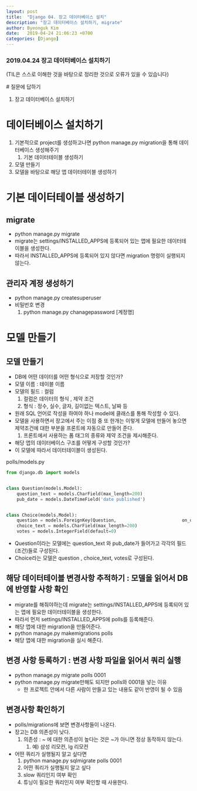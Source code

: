 ```yaml
---
layout: post
title:  "Django 04. 장고 데이터베이스 설치"
description: "장고 데이터베이스 설치하기, migrate"
author: Byeonguk Kim
date:   2019-04-24 21:06:23 +0700
categories: [Django]
---
```


### 2019.04.24 장고 데이터베이스 설치하기

(TIL은 스스로 이해한 것을 바탕으로 정리한 것으로 오류가 있을 수 있습니다)

\# 질문에 답하기

1. 장고 데이터베이스 설치하기

# 데이터베이스 설치하기
1. 기본적으로 project를 생성하고나면 python manage.py migration을 통해 데이터베이스 생성해주기
	1. 기본 데이터테이블 생성하기
1. 모델 만들기
2. 모델을 바탕으로 해당 앱 데이터테이블 생성하기

# 기본 데이터테이블 생성하기

## migrate
* python manage.py migrate
* migrate는 settings/INSTALLED_APPS에 등록되어 있는 앱에 필요한 데이터테이블을 생성한다.
* 따라서 INSTALLED_APPS에 등록되어 있지 않다면 migration 명령이 실행되지 않는다.

## 관리자 계정 생성하기
* python manage.py createsuperuser
* 비밀번호 변경
    1. python manage.py chanagepassword [계정명]

# 모델 만들기

## 모델 만들기
* DB에 어떤 데이터를 어떤 형식으로 저장할 것인가?
* 모델 이름 : 테이블 이름
* 모델의 필드 : 컬럼
    1. 컬럼은 데이터의 형식 , 제약 조건
    2. 형식 : 정수, 실수, 글자, 길이없는 텍스트, 날짜 등
* 원래 SQL 언어로 작성을 하여야 하나 model에 클래스를 통해 작성할 수 있다.
* 모델을 사용하면서 장고에서 주는 이점 중 또 한개는 이렇게 모델에 만들어 놓으면 제약조건에 대한 부분을 프론트에 자동으로 만들어 준다.
    1. 프론트에서 사용하는 폼 태그의 종류와 제약 조건을 제시해준다.
* 해당 앱의 데이터베이스 구조를 어떻게 구성할 것인가? 
* 이 모델에 따라서 데이터테이블이 생성된다.

polls/models.py

```python
from django.db import models


class Question(models.Model):
    question_text = models.CharField(max_length=200)
    pub_date = models.DateTimeField('date published')


class Choice(models.Model):
    question = models.ForeignKey(Question,                         on_delete=models.CASCADE)
    choice_text = models.CharField(max_length=200)
    votes = models.IntegerField(default=0)
```

* Question이라는 모델에는 question_text 와 pub_date가 들어가고 각각의 필드(조건)들로 구성된다.
* Choice라는 모델은 question , choice_text, votes로 구성된다.

## 해당 데이터테이블 변경사항 추적하기 : 모델을 읽어서 DB에 반영할 사항 확인

* migrate를 해줘야하는데 migrate는 settings/INSTALLED_APPS에 등록되어 있는 앱에 필요한 데이터테이블을 생성한다.
* 따라서 먼저 settings/INSTALLED_APPS에 polls를 등록해준다.
* 해당 앱에 대한 migration을 만들어준다.
* python manage.py makemigrations polls
* 해당 앱에 대한 migration을 실시 해준다.
 
## 변경 사항 등록하기 : 변경 사항 파일을 읽어서 쿼리 실행
* python manage.py migrate polls 0001
* python manage.py migrate만해도 되지만 polls와 0001을 넣는 이유
    * 한 프로젝트 안에서 다른 사람이 만들고 있는 내용도 같이 반영이 될 수 있음

## 변경사항 확인하기
* polls/migrations에 보면 변경사항들이 나온다.
* 장고는 DB 의존성이 낮다.
    1. 의존성 : ~ 에 대한 의존성이 높다는 것은 ~가 아니면 정상 동작하지 않는다.
        1. 예) 삼성 리모컨, lg 리모컨
* 어떤 쿼리가 실행될지 알고 싶다면
    1. python manage.py sqlmigrate polls 0001
    2. 어떤 쿼리가 실행될지 알고 싶다
    3. slow 쿼리인지 여부 확인
    4. 튜닝이 필요한 쿼리인지 여부 확인할 때 사용한다.
